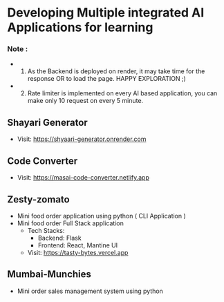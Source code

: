 # Developing Multiple integrated AI Applications for learning
### Note :
- 1. As the Backend is deployed on render, it may take time for the response OR to load the page. HAPPY EXPLORATION ;)
- 2. Rate limiter is implemented on every AI based application, you can make only 10 request on every 5 minute.
## Shayari Generator
- Visit: https://shyaari-generator.onrender.com
## Code Converter
- Visit: https://masai-code-converter.netlify.app
## Zesty-zomato
- Mini food order application using python ( CLI Application )
- Mini food order Full Stack application
  - Tech Stacks:
    - Backend: Flask
    - Frontend: React, Mantine UI
  - Visit: https://tasty-bytes.vercel.app
## Mumbai-Munchies
- Mini order sales management system using python

